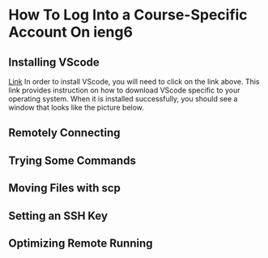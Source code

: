 # How To Log Into a Course-Specific Account On ieng6

## Installing VScode
[Link](https://code.visualstudio.com/)
In order to install VScode, you will need to click on the link above. This link provides instruction on how to download VScode specific to your operating system. When it is installed successfully, you should see a window that looks like the picture below. 


## Remotely Connecting

## Trying Some Commands

## Moving Files with scp

## Setting an SSH Key

## Optimizing Remote Running
